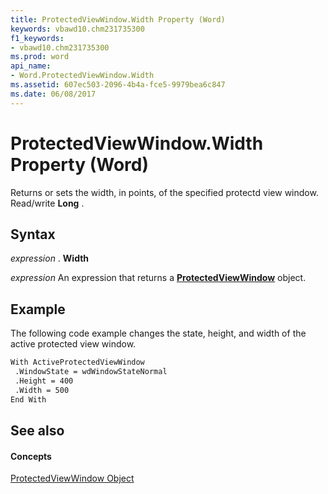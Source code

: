 ```yaml
---
title: ProtectedViewWindow.Width Property (Word)
keywords: vbawd10.chm231735300
f1_keywords:
- vbawd10.chm231735300
ms.prod: word
api_name:
- Word.ProtectedViewWindow.Width
ms.assetid: 607ec503-2096-4b4a-fce5-9979bea6c847
ms.date: 06/08/2017
---
```



# ProtectedViewWindow.Width Property (Word)

Returns or sets the width, in points, of the specified protectd view window. Read/write  **Long** .


## Syntax

 _expression_ . **Width**

 _expression_ An expression that returns a **[ProtectedViewWindow](protectedviewwindow-object-word.md)** object.


## Example

The following code example changes the state, height, and width of the active protected view window.


```vb
With ActiveProtectedViewWindow 
 .WindowState = wdWindowStateNormal 
 .Height = 400 
 .Width = 500 
End With 

```


## See also


#### Concepts


[ProtectedViewWindow Object](protectedviewwindow-object-word.md)

